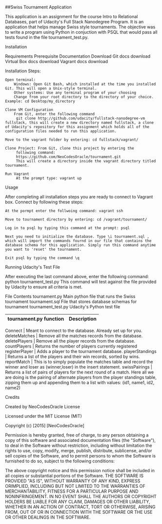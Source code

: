 ##Swiss Tournament Application

This application is an assignment for the course Intro to Relational Databases, part of Udacity's Full Stack Nanodegree Program. It is an application that helps manage Swiss style tournaments. The objective was to write a program using Python in conjuction with PSQL that would pass all tests found in the file tournament_test.py.

Installation

Requirements
Prerequisite  Documentation   Download
Git   docs  download
Virtual Box   docs  download
Vagrant   docs  download

Installation Steps:

    Open terminal:
        Windows: Open Git Bash, which installed at the time you installed Git. This will open a Unix-style terminal.
        Other systems: Use any terminal program of your choosing
        Change from your root directory to the directory of your choice.   Example: cd Desktop/my_directory

    Clone VM Configuration
        From Git, enter the following command
         git clone http://github.com/udacity/fullstack-nanodegree-vm fullstack, this will create a new directory named fullstack, a clone of Udacity's repository for this assignment which holds all of the configuration files needed to run this application.

    Move to the vagrant folder by entering: cd fullstack/vagrant/

    Clone Project: From Git, clone this project by entering the 
         following command:
         https://github.com/NeoCodesOracle/tournament.git
         This will create a directory inside the vagrant directory titled tournament.

    Run Vagrant 
         At the prompt type: vagrant up

Usage

After completing all installation steps you are ready to connect to Vagrant box. Connect by following these steps:

    At the pormpt enter the follwoing command: vagrant ssh

    Move to tournament directory by entering: cd /vagrant/tournament/

    Log in to psql by typing this command at the prompt: psql

    Next you need to initialize the database. Type \i tournament.sql , which will import the commands fournd in our file that contains the database schema for this application. Simply run this command anytime you want to 'reset' the tournament.

    Exit psql by typing the command \q

Running Udacity's Test File

After executing the last command above, enter the following command:
python tournament_test.py
This command will test against the file provided by Udacity to ensure all criteria is met.

File Contents
tournament.py Main python file that runs the Swiss tournament
tournament.sql File that stores database schemas for tournament
tournament_test.py Udacity's Python test file

tournament.py function | Description
-----------------------|-------------

Connect | Meant to connect to the database. Already set up for you.
deleteMatches | Remove all the matches records from the database.
deletePlayers | Remove all the player records from the database.
countPlayers | Returns the number of players currently registered
registerPlayer | Adds a player to the tournament database.
playerStandings | Returns a list of the players and their win 
                  records, sorted by wins. 
reportMatch | This is to simply populate the matches table and record the winner and loser as (winner,loser) in the insert statement.
swissPairings | Returns a list of pairs of players for the next round of a match. Here all we are doing is the pairing of alternate players from the player standings table, zipping them up and appending them to a list with values: (id1, name1, id2, name2)


Credits

Created by NeoCodesOracle
License

Licensed under the MIT License (MIT)

Copyright (c) [2015] [NeoCodesOracle]

Permission is hereby granted, free of charge, to any person obtaining a copy of this software and associated documentation files (the "Software"), to deal in the Software without restriction, including without limitation the rights to use, copy, modify, merge, publish, distribute, sublicense, and/or sell copies of the Software, and to permit persons to whom the Software is furnished to do so, subject to the following conditions:

The above copyright notice and this permission notice shall be included in all copies or substantial portions of the Software.
THE SOFTWARE IS PROVIDED "AS IS", WITHOUT WARRANTY OF ANY KIND, EXPRESS ORIMPLIED, INCLUDING BUT NOT LIMITED TO THE WARRANTIES OF MERCHANTABILITY, FITNESS FOR A PARTICULAR PURPOSE AND NONINFRINGEMENT. IN NO EVENT SHALL THE AUTHORS OR COPYRIGHT HOLDERS BE LIABLE FOR ANY CLAIM, DAMAGES OR OTHER LIABILITY, WHETHER IN AN ACTION OF CONTRACT, TORT OR OTHERWISE, ARISING FROM, OUT OF OR IN CONNECTION WITH THE SOFTWARE OR THE USE OR OTHER DEALINGS IN THE SOFTWARE.